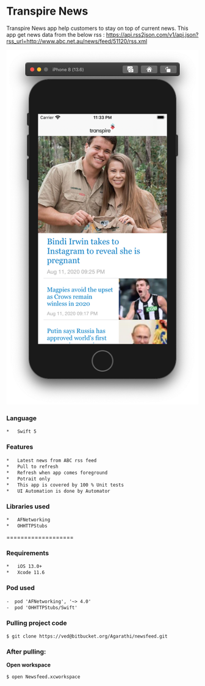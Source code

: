 #  Transpire News

Transpire News app help customers to stay on top of current news. This app get news data from the below rss :
https://api.rss2json.com/v1/api.json?rss_url=http://www.abc.net.au/news/feed/51120/rss.xml

![Tranpire Screen](/screenshots/Transpire_News.png)

### Language

    *   Swift 5

### Features

    *   Latest news from ABC rss feed
    *   Pull to refresh
    *   Refresh when app comes foreground
    *   Potrait only
    *   This app is covered by 100 % Unit tests
    *   UI Automation is done by Automator


### Libraries used

    *   AFNetworking
    *   OHHTTPStubs

===================
### Requirements
    *   iOS 13.0+
    *   Xcode 11.6

### Pod used

    -  pod 'AFNetworking', '~> 4.0'
    -  pod 'OHHTTPStubs/Swift'

### Pulling project code

    $ git clone https://ved@bitbucket.org/Agarathi/newsfeed.git

### After pulling:

**Open workspace**

    $ open Newsfeed.xcworkspace
